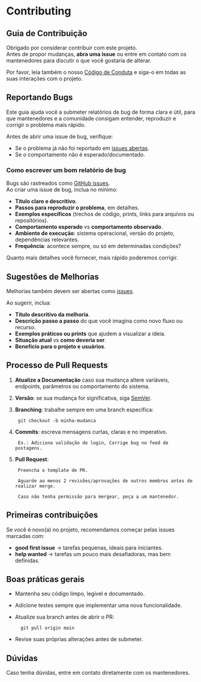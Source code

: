 # Contributing

## Guia de Contribuição

Obrigado por considerar contribuir com este projeto.  
Antes de propor mudanças, **abra uma issue** ou entre em contato com os mantenedores para discutir o que você gostaria de alterar.  

Por favor, leia também o nosso [Código de Conduta](/CODE_OF_CONDUCT.md) e siga-o em todas as suas interações com o projeto.  

## Reportando Bugs

Este guia ajuda você a submeter relatórios de bug de forma clara e útil, para que mantenedores e a comunidade consigam entender, reproduzir e corrigir o problema mais rápido.  

Antes de abrir uma issue de bug, verifique:
- Se o problema já não foi reportado em [issues abertas](https://github.com/UnBArqDsw2025-2-Turma02/2025.2_T02_G1_OquePlanejoFazer_Entrega_01/issues).  
- Se o comportamento não é esperado/documentado.  

### Como escrever um bom relatório de bug
Bugs são rastreados como [GitHub issues](https://docs.github.com/pt/issues).  
Ao criar uma issue de bug, inclua no mínimo:

- **Título claro e descritivo**.  
- **Passos para reproduzir o problema**, em detalhes.  
- **Exemplos específicos** (trechos de código, prints, links para arquivos ou repositórios).  
- **Comportamento esperado** vs **comportamento observado**.  
- **Ambiente de execução**: sistema operacional, versão do projeto, dependências relevantes.  
- **Frequência**: acontece sempre, ou só em determinadas condições?  

Quanto mais detalhes você fornecer, mais rápido poderemos corrigir.  

## Sugestões de Melhorias

Melhorias também devem ser abertas como [issues](https://github.com/UnBArqDsw2025-2-Turma02/2025.2_T02_G1_OquePlanejoFazer_Entrega_01/issues).  

Ao sugerir, inclua:
- **Título descritivo da melhoria**.  
- **Descrição passo a passo** do que você imagina como novo fluxo ou recurso.  
- **Exemplos práticos ou prints** que ajudem a visualizar a ideia.  
- **Situação atual** vs **como deveria ser**.  
- **Benefício para o projeto e usuários**.  

## Processo de Pull Requests

1. **Atualize a Documentação** caso sua mudança altere variáveis, endpoints, parâmetros ou comportamento do sistema.  
2. **Versão**: se sua mudança for significativa, siga [SemVer](https://semver.org/lang/pt-BR/).  
3. **Branching**: trabalhe sempre em uma branch específica:  

        git checkout -b minha-mudanca

4. **Commits**: escreva mensagens curtas, claras e no imperativo.

        Ex.: Adiciona validação de login, Corrige bug no feed de postagens.

5. **Pull Request**:

        Preencha o template de PR.

        Aguarde ao menos 2 revisões/aprovações de outros membros antes de realizar merge.

        Caso não tenha permissão para mergear, peça a um mantenedor.

## Primeiras contribuições

Se você é novo(a) no projeto, recomendamos começar pelas issues marcadas com:

- **good first issue** → tarefas pequenas, ideais para iniciantes.
- **help wanted** → tarefas um pouco mais desafiadoras, mas bem definidas.

## Boas práticas gerais

- Mantenha seu código limpo, legível e documentado.
- Adicione testes sempre que implementar uma nova funcionalidade.
- Atualize sua branch antes de abrir o PR:

        git pull origin main
- Revise suas próprias alterações antes de submeter.

## Dúvidas

Caso tenha dúvidas, entre em contato diretamente com os mantenedores.
